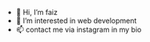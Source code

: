 - 👋 Hi, I’m faiz
- 👀 I’m interested in web development
- 📫 contact me via instagram in my bio

<!---
ahmadfaiz122/ahmadfaiz122 is a ✨ special ✨ repository because its `README.md` (this file) appears on your GitHub profile.
You can click the Preview link to take a look at your changes.
--->
